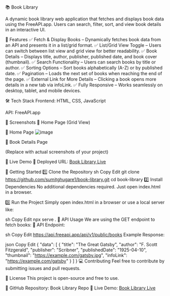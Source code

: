 📚 Book Library

A dynamic book library web application that fetches and displays book data using the FreeAPI.app. Users can search, filter, sort, and view book details in an interactive UI.

🚀 Features
✅ Fetch & Display Books – Dynamically fetches book data from an API and presents it in a list/grid format.
✅ List/Grid View Toggle – Users can switch between list view and grid view for better readability.
✅ Book Details – Displays title, author, publisher, published date, and book cover (thumbnail).
✅ Search Functionality – Users can search books by title or author.
✅ Sorting Options – Sort books alphabetically (A-Z) or by published date.
✅ Pagination – Loads the next set of books when reaching the end of the page.
✅ External Link for More Details – Clicking a book opens more details in a new tab via infoLink.
✅ Fully Responsive – Works seamlessly on desktop, tablet, and mobile devices.

🛠 Tech Stack
Frontend: HTML, CSS, JavaScript

API: FreeAPI.app

🎥 Screenshots
📌 Home Page (Grid View)

📌 Home Page ![image](https://github.com/user-attachments/assets/70a7e5f2-cf1e-4d97-81e0-011809e2c11a)


📌 Book Details Page

(Replace with actual screenshots of your project)

🔗 Live Demo
🔴 Deployed URL: [Book Library Live](https://book-library-phi-five.vercel.app/)

🚀 Getting Started
1️⃣ Clone the Repository
sh
Copy
Edit
git clone https://github.com/sumitghugare1/book-library.git
cd book-library
2️⃣ Install Dependencies
No additional dependencies required. Just open index.html in a browser.

3️⃣ Run the Project
Simply open index.html in a browser or use a local server like:

sh
Copy
Edit
npx serve .
🌟 API Usage
We are using the GET endpoint to fetch books:
📌 API Endpoint:

sh
Copy
Edit
https://api.freeapi.app/api/v1/public/books
Example Response:

json
Copy
Edit
{
  "data": [
    {
      "title": "The Great Gatsby",
      "author": "F. Scott Fitzgerald",
      "publisher": "Scribner",
      "publishedDate": "1925-04-10",
      "thumbnail": "https://example.com/gatsby.jpg",
      "infoLink": "https://example.com/gatsby"
    }
  ]
}
💻 Contributing
Feel free to contribute by submitting issues and pull requests.

📜 License
This project is open-source and free to use.

🔹 GitHub Repository: Book Library Repo
🔹 Live Demo: [Book Library Live
](https://book-library-phi-five.vercel.app/)
